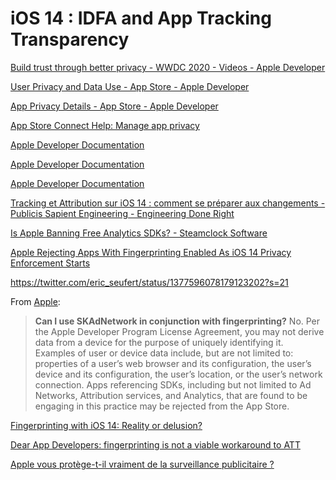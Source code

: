 # iOS 14 : IDFA and App Tracking Transparency

[Build trust through better privacy - WWDC 2020 - Videos - Apple Developer](https://developer.apple.com/wwdc20/10676)

[User Privacy and Data Use - App Store - Apple Developer](https://developer.apple.com/app-store/user-privacy-and-data-use/)

[App Privacy Details - App Store - Apple Developer](https://developer.apple.com/app-store/app-privacy-details/)

[App Store Connect Help: Manage app privacy](https://help.apple.com/app-store-connect/#/dev1b4647c5b)

[Apple Developer Documentation](https://developer.apple.com/documentation/apptrackingtransparency/attrackingmanager)

[Apple Developer Documentation](https://developer.apple.com/documentation/adsupport/asidentifiermanager/1614151-advertisingidentifier)

[Apple Developer Documentation](https://developer.apple.com/documentation/storekit/skadnetwork)

[Tracking et Attribution sur iOS 14 : comment se préparer aux changements - Publicis Sapient Engineering - Engineering Done Right](https://blog.engineering.publicissapient.fr/2020/12/03/tracking-et-attribution-sur-ios-14-comment-se-preparer-aux-changements/)

[Is Apple Banning Free Analytics SDKs? - Steamclock Software](https://steamclock.com/blog/2021/02/apple-tracking-analytics-sdks/)

[Apple Rejecting Apps With Fingerprinting Enabled As iOS 14 Privacy Enforcement Starts](https://www.forbes.com/sites/johnkoetsier/2021/04/01/apple-rejecting-apps-with-fingerprinting-enabled-as-ios-14-privacy-enforcement-starts/?sh=5db430063d19)

https://twitter.com/eric_seufert/status/1377596078179123202?s=21

From [Apple](https://developer.apple.com/app-store/user-privacy-and-data-use/):
> **Can I use SKAdNetwork in conjunction with fingerprinting?**
>No. Per the Apple Developer Program License Agreement, you may not derive data from a device for the purpose of uniquely identifying it. Examples of user or device data include, but are not limited to: properties of a user’s web browser and its configuration, the user’s device and its configuration, the user’s location, or the user’s network connection. Apps referencing SDKs, including but not limited to Ad Networks, Attribution services, and Analytics, that are found to be engaging in this practice may be rejected from the App Store.

[Fingerprinting with iOS 14: Reality or delusion?](https://mobiledevmemo.com/fingerprinting-with-att-reality-or-delusion/)

[Dear App Developers: fingerprinting is not a viable workaround to ATT](https://mobiledevmemo.com/dear-app-developers-fingerprinting-is-not-a-viable-workaround-to-att/)

[Apple vous protège-t-il vraiment de la surveillance publicitaire ?](https://www.pixeldetracking.com/fr/apple-protege-surveillance-publicitaire)